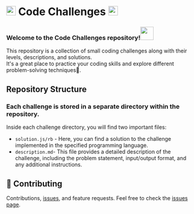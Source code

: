 # <img src="https://media2.giphy.com/media/QssGEmpkyEOhBCb7e1/giphy.gif?cid=ecf05e47a0n3gi1bfqntqmob8g9aid1oyj2wr3ds3mg700bl&rid=giphy.gif" width ="25"> Code Challenges <img src="https://media2.giphy.com/media/QssGEmpkyEOhBCb7e1/giphy.gif?cid=ecf05e47a0n3gi1bfqntqmob8g9aid1oyj2wr3ds3mg700bl&rid=giphy.gif" width ="25">
### Welcome to the Code Challenges repository!<img src="https://media.giphy.com/media/hvRJCLFzcasrR4ia7z/giphy.gif" width="35">
This repository is a collection of small coding challenges along with their levels, descriptions, and solutions.<br> It's a great place to practice your coding skills and explore different problem-solving techniques🚀.

## Repository Structure
### Each challenge is stored in a separate directory within the repository.<br>
  Inside each challenge directory, you will find two important files:
* `solution.js/rb` - Here, you can find a solution to the challenge implemented in the specified programming language.
* `description.md`- This file provides a detailed description of the challenge, including the problem statement, input/output format, and any additional instructions.<br>

## :handshake: Contributing

Contributions, [issues](https://github.com/FuadNabi/Code-Challenges/issues), and feature requests.
Feel free to check the [issues page](https://github.com/FuadNabi/Code-Challenges/issues).
